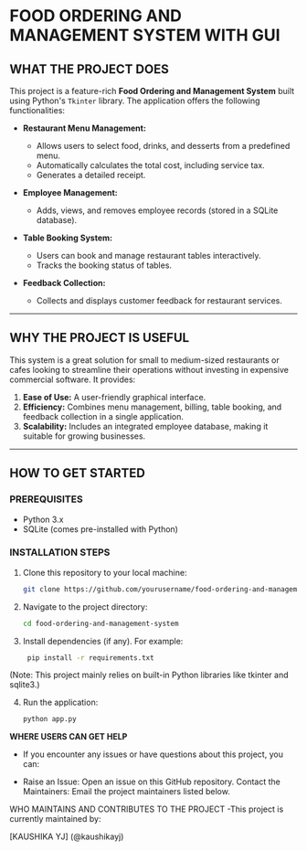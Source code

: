 # FOOD ORDERING AND MANAGEMENT SYSTEM WITH GUI

## **WHAT THE PROJECT DOES**

This project is a feature-rich **Food Ordering and Management System** built using Python's `Tkinter` library. The application offers the following functionalities:

- **Restaurant Menu Management:**
  - Allows users to select food, drinks, and desserts from a predefined menu.
  - Automatically calculates the total cost, including service tax.
  - Generates a detailed receipt.

- **Employee Management:**
  - Adds, views, and removes employee records (stored in a SQLite database).

- **Table Booking System:**
  - Users can book and manage restaurant tables interactively.
  - Tracks the booking status of tables.

- **Feedback Collection:**
  - Collects and displays customer feedback for restaurant services.

---

## **WHY THE PROJECT IS USEFUL**

This system is a great solution for small to medium-sized restaurants or cafes looking to streamline their operations without investing in expensive commercial software. It provides:

1. **Ease of Use:** A user-friendly graphical interface.
2. **Efficiency:** Combines menu management, billing, table booking, and feedback collection in a single application.
3. **Scalability:** Includes an integrated employee database, making it suitable for growing businesses.

---

## **HOW TO GET STARTED**

### **PREREQUISITES**

- Python 3.x
- SQLite (comes pre-installed with Python)

### **INSTALLATION STEPS**

1. Clone this repository to your local machine:

   ```bash
   git clone https://github.com/yourusername/food-ordering-and-management-system.git

2. Navigate to the project directory:
   ```bash
   cd food-ordering-and-management-system
3. Install dependencies (if any). For example:
   ```bash
    pip install -r requirements.txt
(Note: This project mainly relies on built-in Python libraries like tkinter and sqlite3.)

4. Run the application: 
   ```bash
   python app.py

**WHERE USERS CAN GET HELP**
- If you encounter any issues or have questions about this project, you can:

- Raise an Issue: Open an issue on this GitHub repository.
Contact the Maintainers: Email the project maintainers listed below.

WHO MAINTAINS AND CONTRIBUTES TO THE PROJECT
-This project is currently maintained by:

[KAUSHIKA YJ] (@kaushikayj)


